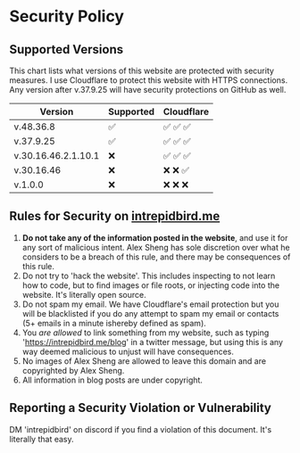 # Security Policy

## Supported Versions

This chart lists what versions of this website are protected with security measures. I use Cloudflare to protect this website with HTTPS connections. Any version after v.37.9.25 will have security protections on GitHub as well.

| Version | Supported | Cloudflare |
| ------- | --------- | ---------- |
| v.48.36.8 | :white_check_mark: | :white_check_mark: :white_check_mark: :white_check_mark: |
| v.37.9.25 | :white_check_mark: | :white_check_mark: :white_check_mark: :white_check_mark: |
| v.30.16.46.2.1.10.1 | :x: | :white_check_mark: :white_check_mark: :white_check_mark: |
| v.30.16.46 | :x: | :x: :x: :white_check_mark: |
| v.1.0.0 | :x: | :x: :x: :x: |

## Rules for Security on [intrepidbird.me](https://intrepidbird.me/)

1. **Do not take any of the information posted in the website**, and use it for any sort of malicious intent. Alex Sheng has sole discretion over what he considers to be a breach of this rule, and there may be consequences of this rule.
2. Do not try to 'hack the website'. This includes inspecting to not learn how to code, but to find images or file roots, or injecting code into the website. It's literally open source.
3. Do not spam my email. We have Cloudflare's email protection but you will be blacklisted if you do any attempt to spam my email or contacts (5+ emails in a minute ishereby defined as spam).
4. You *are allowed* to link something from my website, such as typing 'https://intrepidbird.me/blog' in a twitter message, but using this is any way deemed malicious to unjust will have consequences.
5. No images of Alex Sheng are allowed to leave this domain and are copyrighted by Alex Sheng.
6. All information in blog posts are under copyright.

## Reporting a Security Violation or Vulnerability

DM 'intrepidbird' on discord if you find a violation of this document. It's literally that easy.
